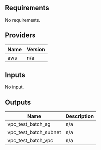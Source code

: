 ## Requirements

No requirements.

## Providers

| Name | Version |
|------|---------|
| aws | n/a |

## Inputs

No input.

## Outputs

| Name | Description |
|------|-------------|
| vpc\_test\_batch\_sg | n/a |
| vpc\_test\_batch\_subnet | n/a |
| vpc\_test\_batch\_vpc | n/a |

